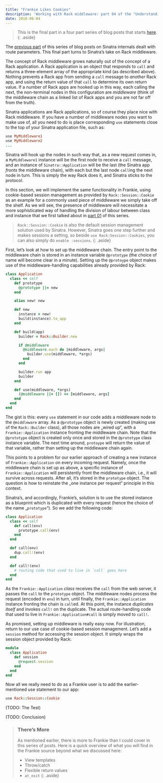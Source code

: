 ```yaml
---
title: "Frankie Likes Cookies"
description: 'Working with Rack middleware: part 04 of the "Understanding Sinatra" series.'
date: 2018-06-04
---
```


> This is the final part in a four part series of blog posts that starts [here][1].
{: .aside}

The [previous part][2] of this series of blog posts on Sinatra internals dealt with route parameters. This final part turns to Sinatra’s take on Rack middleware.

The concept of Rack middleware grows naturally out of the concept of a Rack application. A Rack application is an object that responds to `call` and returns a three-element array of the appropriate kind (as described above). Nothing prevents a Rack app from sending a `call` message to *another* Rack app, and using the return value of that `call` to determine its own return value. If a number of Rack apps are hooked up in this way, each calling the next, the non-terminal nodes in this configuration are *middleware* (think of the middleware chain as a linked list of Rack apps and you are not far off from the truth).

Sinatra applications are Rack applications, so of course they place nice with Rack middleware. If you have a number of middleware nodes you want to make use of, all you need to do is place corresponding `use` statements close to the top of your Sinatra application file, such as:

```ruby
use MyMiddleware1
use MyMiddleware2
...
```

Sinatra will hook up the nodes in such way that, as a new request comes in, a `MyMiddleware1` instance will be the first node to receive a `call` message, and an instance of `Sinatra::Application` will be the last (the Sinatra app *fronts* the middleware chain), with each but the last node `call`ing the next node in turn. This is simply the way Rack does it, and Sinatra sticks to the protocol. 

In this section, we will implement the same functionality in Frankie, using cookie-based session management as provided by `Rack::Session::Cookie` as an example for a commonly used piece of middleware we simply take off the shelf. As we will see, the presence of middleware will necessitate a more sophisticated way of handling the division of labour between class and instance that we first talked about in [part 01][3] of this series.

> `Rack::Session::Cookie`  is also the default session management solution used by Sinatra. However, Sinatra goes one step further and makes sessions a setting, so beside `use Rack:Session::Cookies`, you can also simply do `enable :sessions`. 
{: .aside}

First, let’s look at how to set up the middleware chain. The entry point to the middleware chain is stored in an instance variable `@prototype` (the choice of name will become clear in a minute). Setting up the `@protoype` object makes use of the middleware-handling capabilities already provided by Rack:

```ruby
class Application
  class << self
	def prototype
	  @prototype ||= new
    end

    alias new! new

    def new
      instance = new!
      build(instance).to_app
    end

    def build(app)
      builder = Rack::Builder.new

      if @middleware
        @middleware.each do |middleware, args|
          builder.use(middleware, *args)
        end
      end

      builder.run app
      builder
    end

    def use(middleware, *args)
      (@middleware ||= []) << [middleware, args]
    end
  end
end
```

The gist is this: every `use` statement in our code adds a middleware node to the `@middleware` array. As a `@prototype` object is newly created (making use of the `Rack::Builder` class), all those nodes are „wired up“, with a `Frankie::Application` instance fronting the middleware chain. Note that the `@prototype` object is created only once and stored in the `@prototype` class instance variable. The next time around, `protoype` will return the value of that variable, rather than setting up the middleware chain again. 

This points to a problem for our earlier approach of creating a new instance of `Frankie::Application` on every incoming request. Namely, once the middleware chain is set up as above, a specific instance of `Frankie::Application` will persistently front the middleware chain, i.e., it will survive across requests. After all, it’s stored in the `prototype` object. The question is how to reinstate the „one instance per request“ principle in this context.

Sinatra’s, and accordingly, Frankie’s, solution is to use the stored instance as a blueprint which is duplicated with every request (hence the choice of the name „`prototype`“). So we add the following code:

```ruby
class Application
  class << self
    def call(env)
      prototype.call(env)
    end
  end

  def call(env)
    dup.call!(env)
  end

  def call!(env)
    # routing code that used to live in `call` goes here
  end
end
```

As the `Frankie::Application` *class* receives the `call` from the web server, it passes the `call` to the `prototype` object. The middleware nodes process the request (encoded in `env`) in turn, until finally, the `Frankie::Application` instance fronting the chain is `call`ed. At this point, the instance *duplicates itself* and invokes `call!` on the duplicate. The actual route-handling code that used to live in `Frankie::Application#call` is simply moved to `call!`.   

As promised, setting up middleware is really easy now. For illustration, return to our use case of cookie-based session management. Let’s add a `session` method for accessing the session object. It simply wraps the session object provided by Rack:

```ruby
module
  class Application
    def session
      @request.session
    end
  end
end
```

Now all we really need to do as a Frankie user is to add the earlier-mentioned use statement to our app:

```ruby
use Rack::Session::Cookie
```

(TODO: The Test)

(TODO: Conclusion)

> ### There’s More
> As mentioned earlier, there is more to Frankie than I could cover in this series of posts. Here is a quick overview of what you will find in the Frankie source beyond what we discussed here: 
> - View templates
> - Throw/catch
> - Flexible return values
> - `at_exit`
{: .aside}

[1]:	/2018/06/01/understanding-sinatra/
[2]:	/2018/06/03/frankie-recognizes-patterns/
[3]:	/2018/06/01/understanding-sinatra/